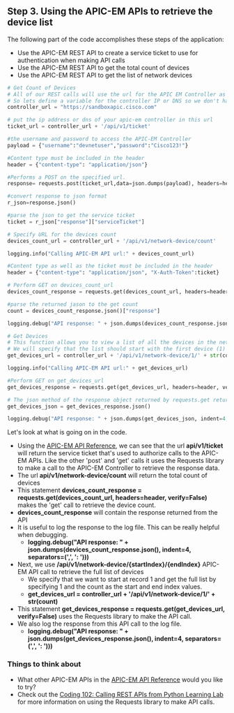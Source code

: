 ## Step 3. Using the APIC-EM APIs to retrieve the device list
The following part of the code accomplishes these steps of the application:

* Use the APIC-EM REST API to create a service ticket to use for authentication when making API calls
* Use the APIC-EM REST API to get the total count of devices
* Use the APIC-EM REST API to get the list of network devices

```python
# Get Count of Devices
# All of our REST calls will use the url for the APIC EM Controller as the base URL
# So lets define a variable for the controller IP or DNS so we don't have to keep typing it
controller_url = "https://sandboxapic.cisco.com"

# put the ip address or dns of your apic-em controller in this url
ticket_url = controller_url + '/api/v1/ticket'

#the username and password to access the APIC-EM Controller
payload = {"username":"devnetuser","password":"Cisco123!"}

#Content type must be included in the header
header = {"content-type": "application/json"}

#Performs a POST on the specified url.
response= requests.post(ticket_url,data=json.dumps(payload), headers=header, verify=False)

#convert response to json format
r_json=response.json()

#parse the json to get the service ticket
ticket = r_json["response"]["serviceTicket"]

# Specify URL for the devices count
devices_count_url = controller_url + '/api/v1/network-device/count'

logging.info("Calling APIC-EM API url:" + devices_count_url)

#Content type as well as the ticket must be included in the header
header = {"content-type": "application/json", "X-Auth-Token":ticket}

# Perform GET on devices_count_url
devices_count_response = requests.get(devices_count_url, headers=header, verify=False)

#parse the returned jason to the get count
count = devices_count_response.json()["response"]

logging.debug("API response: " + json.dumps(devices_count_response.json(), indent=4, separators=(',', ': ')))

# Get Devices
# This function allows you to view a list of all the devices in the network.
# We will specify that the list should start with the first device (1) and end with the last device #which is the count of all the devices we retrieved in the previous step
get_devices_url = controller_url + '/api/v1/network-device/1/' + str(count)

logging.info("Calling APIC-EM API url:" + get_devices_url)

#Perform GET on get_devices_url
get_devices_response = requests.get(get_devices_url, headers=header, verify=False)

# The json method of the response object returned by requests.get returns the request body in json format
get_devices_json = get_devices_response.json()

logging.debug("API response: " + json.dumps(get_devices_json, indent=4, separators=(',', ': ')))

```
Let's look at what is going on in the code.

* Using the [APIC-EM API Reference](http://devnetapic.cisco.com), we can see that the url **api/v1/ticket** will return the service ticket that's used to authorize calls to the APIC-EM APIs.  Like the other 'post' and 'get' calls it uses the Requests library to make a call to the APIC-EM Controller to retrieve the response data.
* The url **api/v1/network-device/count** will return the total count of devices
* This statement **devices_count_response = requests.get(devices_count_url, headers=header, verify=False)** makes the 'get' call to retrieve the device count.
* **devices_count_response** will contain the response returned from the API
* It is useful to log the response to the log file.  This can be really helpful when debugging.
    * **logging.debug("API response: " + json.dumps(devices_count_response.json(), indent=4, separators=(',', ': ')))**
* Next, we use **/api/v1/network-device/{startIndex}/{endIndex}** APIC-EM API call to retrieve the full list of devices
    * We specify that we want to start at record 1 and get the full list by specifying 1 and the count as the start and end index values.
    * **get_devices_url = controller_url + '/api/v1/network-device/1/' + str(count)**
* This statement **get_devices_response = requests.get(get_devices_url, verify=False)** uses the Requests library to make the API call.
* We also log the response from this API call to the log file.
    * **logging.debug("API response: " + json.dumps(get_devices_response.json(), indent=4, separators=(',', ': ')))**


### Things to think about
* What other APIC-EM APIs in the [APIC-EM API Reference](http://devnetapic.cisco.com) would you like to try?
* Check out the [Coding 102: Calling REST APIs from Python Learning Lab](/lab/coding-102-rest-python-ga/step/1) for more information on using the Requests library to make API calls.
